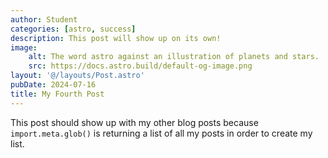 ```yaml
---
author: Student
categories: [astro, success]
description: This post will show up on its own!
image:
    alt: The word astro against an illustration of planets and stars.
    src: https://docs.astro.build/default-og-image.png
layout: '@/layouts/Post.astro'
pubDate: 2024-07-16
title: My Fourth Post
---
```


This post should show up with my other blog posts because `import.meta.glob()` is returning a list of all my posts in order to create my list.
